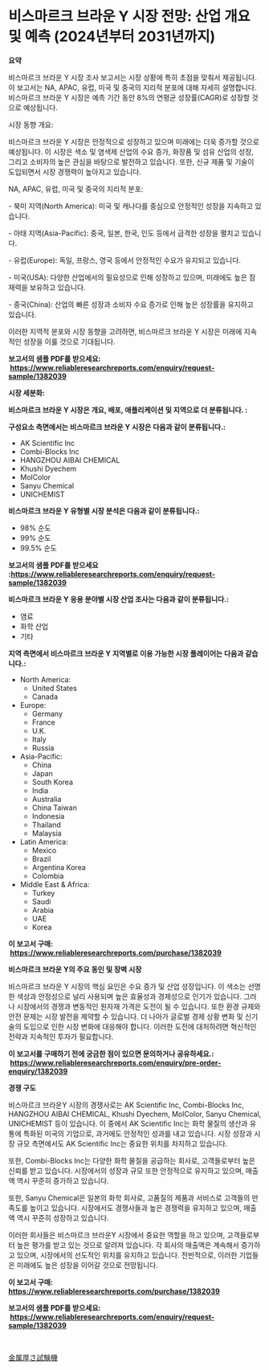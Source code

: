 <p><h1>비스마르크 브라운 Y 시장 전망: 산업 개요 및 예측 (2024년부터 2031년까지)</h1></p><p><strong>요약</strong></p>
<p><p>비스마르크 브라운 Y 시장 조사 보고서는 시장 상황에 특히 초점을 맞춰서 제공됩니다. 이 보고서는 NA, APAC, 유럽, 미국 및 중국의 지리적 분포에 대해 자세히 설명합니다. 비스마르크 브라운 Y 시장은 예측 기간 동안 8%의 연평균 성장률(CAGR)로 성장할 것으로 예상됩니다.</p><p>시장 동향 개요:</p><p>비스마르크 브라운 Y 시장은 안정적으로 성장하고 있으며 미래에는 더욱 증가할 것으로 예상됩니다. 이 시장은 색소 및 염색제 산업의 수요 증가, 화장품 및 섬유 산업의 성장, 그리고 소비자의 높은 관심을 바탕으로 발전하고 있습니다. 또한, 신규 제품 및 기술이 도입되면서 시장 경쟁력이 높아지고 있습니다.</p><p>NA, APAC, 유럽, 미국 및 중국의 지리적 분포:</p><p>- 북미 지역(North America): 미국 및 캐나다를 중심으로 안정적인 성장을 지속하고 있습니다.</p><p>- 아태 지역(Asia-Pacific): 중국, 일본, 한국, 인도 등에서 급격한 성장을 펼치고 있습니다.</p><p>- 유럽(Europe): 독일, 프랑스, 영국 등에서 안정적인 수요가 유지되고 있습니다.</p><p>- 미국(USA): 다양한 산업에서의 필요성으로 인해 성장하고 있으며, 미래에도 높은 잠재력을 보유하고 있습니다.</p><p>- 중국(China): 산업의 빠른 성장과 소비자 수요 증가로 인해 높은 성장률을 유지하고 있습니다.</p><p>이러한 지역적 분포와 시장 동향을 고려하면, 비스마르크 브라운 Y 시장은 미래에 지속적인 성장을 이룰 것으로 기대됩니다.</p></p>
<p><strong>보고서의 샘플 PDF를 받으세요: &nbsp;<a href="https://www.reliableresearchreports.com/enquiry/request-sample/1382039">https://www.reliableresearchreports.com/enquiry/request-sample/1382039</a></strong></p>
<p><strong>시장 세분화:</strong></p>
<p><strong> 비스마르크 브라운 Y 시장은 개요, 배포, 애플리케이션 및 지역으로 더 분류됩니다. :</strong></p>
<p><strong>구성요소 측면에서는 비스마르크 브라운 Y 시장은 다음과 같이 분류됩니다.:</strong></p>
<p><ul><li>AK Scientific Inc</li><li>Combi-Blocks Inc</li><li>HANGZHOU AIBAI CHEMICAL</li><li>Khushi Dyechem</li><li>MolColor</li><li>Sanyu Chemical</li><li>UNICHEMIST</li></ul></p>
<p><strong> 비스마르크 브라운 Y 유형별 시장 분석은 다음과 같이 분류됩니다.:</strong></p>
<p><ul><li>98% 순도</li><li>99% 순도</li><li>99.5% 순도</li></ul></p>
<p><strong>보고서의 샘플 PDF를 받으세요 :<a href="https://www.reliableresearchreports.com/enquiry/request-sample/1382039">https://www.reliableresearchreports.com/enquiry/request-sample/1382039</a></strong></p>
<p><strong> 비스마르크 브라운 Y 응용 분야별 시장 산업 조사는 다음과 같이 분류됩니다.:</strong></p>
<p><ul><li>염료</li><li>화학 산업</li><li>기타</li></ul></p>
<p><strong>지역 측면에서 비스마르크 브라운 Y 지역별로 이용 가능한 시장 플레이어는 다음과 같습니다.:</strong></p>
<p><ul>
    <li>
        North America:
        <ul>
            <li>United States</li>
            <li>Canada</li>
        </ul>
    </li>
    <li>
        Europe:
        <ul>
            <li>Germany</li>
            <li>France</li>
            <li>U.K.</li>
            <li>Italy</li>
            <li>Russia</li>
        </ul>
    </li>
    <li>
        Asia-Pacific:
        <ul>
            <li>China</li>
            <li>Japan</li>
            <li>South Korea</li>
            <li>India</li>
            <li>Australia</li>
            <li>China Taiwan</li>
            <li>Indonesia</li>
            <li>Thailand</li>
            <li>Malaysia</li>
        </ul>
    </li>
    <li>
        Latin America:
        <ul>
            <li>Mexico</li>
            <li>Brazil</li>
            <li>Argentina Korea</li>
            <li>Colombia</li>
        </ul>
    </li>
    <li>
        Middle East & Africa:
        <ul>
            <li>Turkey</li>
            <li>Saudi</li>
            <li>Arabia</li>
            <li>UAE</li>
            <li>Korea</li>
        </ul>
    </li>
    </ul></p>
<p><strong>이 보고서 구매: &nbsp;<a href="https://www.reliableresearchreports.com/purchase/1382039">https://www.reliableresearchreports.com/purchase/1382039</a></strong></p>
<p><strong>비스마르크 브라운 Y의 주요 동인 및 장벽 시장</strong></p>
<p><p>비스마르크 브라운 Y 시장의 핵심 요인은 수요 증가 및 산업 성장입니다. 이 색소는 선명한 색상과 안정성으로 널리 사용되며 높은 효율성과 경제성으로 인기가 있습니다. 그러나 시장에서의 경쟁과 변동적인 원자재 가격은 도전이 될 수 있습니다. 또한 환경 규제와 안전 문제는 시장 발전을 제약할 수 있습니다. 더 나아가 글로벌 경제 상황 변화 및 신기술의 도입으로 인한 시장 변화에 대응해야 합니다. 이러한 도전에 대처하려면 혁신적인 전략과 지속적인 투자가 필요합니다.</p></p>
<p><strong>이 보고서를 구매하기 전에 궁금한 점이 있으면 문의하거나 공유하세요.: &nbsp;<a href="https://www.reliableresearchreports.com/enquiry/pre-order-enquiry/1382039">https://www.reliableresearchreports.com/enquiry/pre-order-enquiry/1382039</a></strong></p>
<p><strong>경쟁 구도</strong></p>
<p><p>비스마르크 브라운Y 시장의 경쟁사로는 AK Scientific Inc, Combi-Blocks Inc, HANGZHOU AIBAI CHEMICAL, Khushi Dyechem, MolColor, Sanyu Chemical, UNICHEMIST 등이 있습니다. 이 중에서 AK Scientific Inc는 화학 물질의 생산과 유통에 특화된 미국의 기업으로, 과거에도 안정적인 성과를 내고 있습니다. 시장 성장과 시장 규모 측면에서도 AK Scientific Inc는 중요한 위치를 차지하고 있습니다. </p><p>또한, Combi-Blocks Inc는 다양한 화학 물질을 공급하는 회사로, 고객들로부터 높은 신뢰를 받고 있습니다. 시장에서의 성장과 규모 또한 안정적으로 유지하고 있으며, 매출액 역시 꾸준히 증가하고 있습니다. </p><p>또한, Sanyu Chemical은 일본의 화학 회사로, 고품질의 제품과 서비스로 고객들의 만족도를 높이고 있습니다. 시장에서도 경쟁사들과 높은 경쟁력을 유지하고 있으며, 매출액 역시 꾸준히 성장하고 있습니다. </p><p>이러한 회사들은 비스마르크 브라운Y 시장에서 중요한 역할을 하고 있으며, 고객들로부터 높은 평가를 받고 있는 것으로 알려져 있습니다. 각 회사의 매출액은 계속해서 증가하고 있으며, 시장에서의 선도적인 위치를 유지하고 있습니다. 전반적으로, 이러한 기업들은 미래에도 높은 성장을 이어갈 것으로 전망됩니다.</p></p>
<p><strong>이 보고서 구매: &nbsp; <a href="https://www.reliableresearchreports.com/purchase/1382039">https://www.reliableresearchreports.com/purchase/1382039</a></strong></p>
<p><strong>보고서의 샘플 PDF를 받으세요: &nbsp;<a href="https://www.reliableresearchreports.com/enquiry/request-sample/1382039">https://www.reliableresearchreports.com/enquiry/request-sample/1382039</a></strong><strong></strong></p>
<p>&nbsp;</p>
<p><p><a href="https://github.com/lily-u-genius/Market-Research-Report-List-1/blob/main/603913113129.md">金属厚さ試験機</a></p></p>